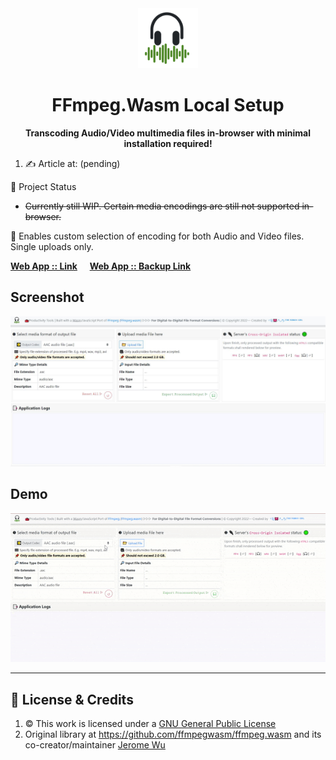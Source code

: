 <div align="center">
  <img src='https://github.com/incubated-geek-cc/FFmpegWasmLocalServer/raw/main/public/img/logo.png' width='96' height='96' alt='logo' />
  <h1 dir="auto">FFmpeg.Wasm Local Setup</h1>

**Transcoding Audio/Video multimedia files in-browser with minimal installation required!**
<div align="left">
	<ol>
		<li>✍ Article at: (pending)</li>
	</ol>
</div>
</div>

📌 Project Status
* <del>Currently still WIP. Certain media encodings are still not supported in-browser.</del>

🧰  Enables custom selection of encoding for both Audio and Video files. Single uploads only.

[**Web App :: Link**](https://sg-routing-app.glitch.me/) &nbsp;&nbsp;&nbsp; [**Web App :: Backup Link**](https://sg-routing-app.onrender.com/) 

## Screenshot
<img src='https://github.com/incubated-geek-cc/FFmpegWasmLocalServer/raw/main/public/img/webapp.jpg' width="800px" />

## Demo
<img src='https://github.com/incubated-geek-cc/FFmpegWasmLocalServer/raw/main/public/img/demo.gif' width="800px" />

---

## 📜 License & Credits
<ol>
	<li>© This work is licensed under a <a rel="license" href="https://github.com/incubated-geek-cc/FFmpegWasmLocalServer/raw/main/LICENSE.txt">GNU General Public License</a></li>
	<li>Original library at <a href="https://github.com/ffmpegwasm/ffmpeg.wasm" target="_blank">https://github.com/ffmpegwasm/ffmpeg.wasm</a> and its co-creator/maintainer <a href="https://github.com/jeromewu" target="_blank">Jerome Wu</a></li>
</ol>